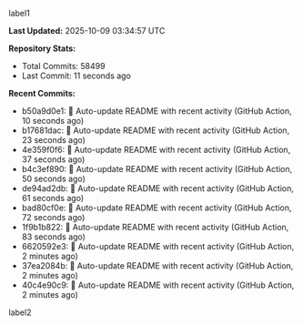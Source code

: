 
label1 
<!-- ACTIVITY_START -->
**Last Updated:** 2025-10-09 03:34:57 UTC

**Repository Stats:**
- Total Commits: 58499
- Last Commit: 11 seconds ago

**Recent Commits:**
- b50a9d0e1: 🤖 Auto-update README with recent activity (GitHub Action, 10 seconds ago)
- b17681dac: 🤖 Auto-update README with recent activity (GitHub Action, 23 seconds ago)
- 4e359f0f6: 🤖 Auto-update README with recent activity (GitHub Action, 37 seconds ago)
- b4c3ef890: 🤖 Auto-update README with recent activity (GitHub Action, 50 seconds ago)
- de94ad2db: 🤖 Auto-update README with recent activity (GitHub Action, 61 seconds ago)
- bad80cf0e: 🤖 Auto-update README with recent activity (GitHub Action, 72 seconds ago)
- 1f9b1b822: 🤖 Auto-update README with recent activity (GitHub Action, 83 seconds ago)
- 6620592e3: 🤖 Auto-update README with recent activity (GitHub Action, 2 minutes ago)
- 37ea2084b: 🤖 Auto-update README with recent activity (GitHub Action, 2 minutes ago)
- 40c4e90c9: 🤖 Auto-update README with recent activity (GitHub Action, 2 minutes ago)
<!-- ACTIVITY_END -->

label2
